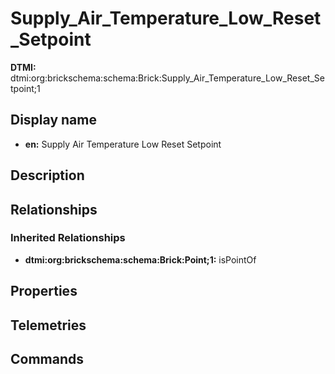 # Supply_Air_Temperature_Low_Reset_Setpoint
**DTMI:** dtmi:org:brickschema:schema:Brick:Supply_Air_Temperature_Low_Reset_Setpoint;1
## Display name
- **en:** Supply Air Temperature Low Reset Setpoint
## Description
## Relationships
### Inherited Relationships
* **dtmi:org:brickschema:schema:Brick:Point;1:** isPointOf
## Properties
## Telemetries
## Commands
